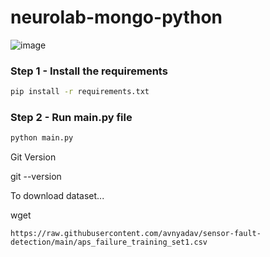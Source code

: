# neurolab-mongo-python

![image](https://user-images.githubusercontent.com/57321948/196933065-4b16c235-f3b9-4391-9cfe-4affcec87c35.png)

### Step 1 - Install the requirements

```bash
pip install -r requirements.txt
```

### Step 2 - Run main.py file

```bash
python main.py
```

Git Version

git --version

To download dataset...

wget 

```https://raw.githubusercontent.com/avnyadav/sensor-fault-detection/main/aps_failure_training_set1.csv```


